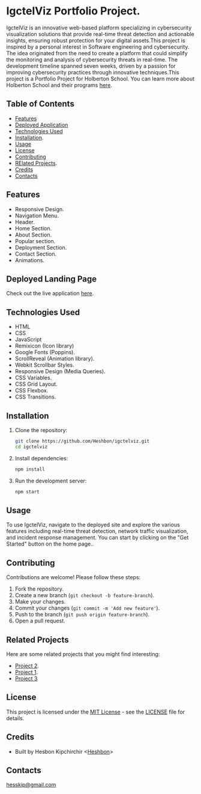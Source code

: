 # IgctelViz Portfolio Project.
IgctelViz is an innovative web-based platform specializing in cybersecurity visualization solutions that provide real-time threat detection and actionable insights, ensuring robust protection for your digital assets.This project is inspired by a personal interest in Software engineering and cybersecurity. The idea originated from the need to create a platform that could simplify the monitoring and analysis of cybersecurity threats in real-time. The development timeline spanned seven weeks, driven by a passion for improving cybersecurity practices through innovative techniques.This project is a Portfolio Project for Holberton School. You can learn more about Holberton School and their programs <a href="https://www.holbertonschool.com/" target="_blank">here</a>.

## Table of Contents

- [Features](#features)
- [Deployed Application](#deployed-application)
- [Technologies Used](#technologies-used)
- [Installation](#installation).
- [Usage](#usage)
- [License](#license)
- [Contributing](#contributing)
- [RElated Projects](#related=projects).
- [Credits](#credits)
- [Contacts](#contacts)

## Features

- Responsive Design.
- Navigation Menu.
- Header.
- Home Section.
- About Section.
- Popular section.
- Deployment Section.
- Contact Section.
- Animations.

## Deployed Landing Page

Check out the live application [here](https://heshbon.github.io/IgctelViz/).

## Technologies Used

- HTML
- CSS
- JavaScript
- Remixicon (Icon library)
- Google Fonts (Poppins).
- ScrollReveal (Animation library).
- Webkit Scrollbar Styles.
- Responsive Design (Media Queries).
- CSS Variables.
- CSS Grid Layout.
- CSS Flexbox.
- CSS Transitions.

## Installation
1. Clone the repository:
    ```sh
    git clone https://github.com/Heshbon/igctelviz.git
    cd igctelviz
    ```
2. Install dependencies:
    ```sh
    npm install
    ```
3. Run the development server:
    ```sh
    npm start
    ```
## Usage
To use IgctelViz, navigate to the deployed site and explore the various features including real-time threat detection, network traffic visualization, and incident response management. You can start by clicking on the "Get Started" button on the home page..

## Contributing
Contributions are welcome! Please follow these steps:
1. Fork the repository.
2. Create a new branch (`git checkout -b feature-branch`).
3. Make your changes.
4. Commit your changes (`git commit -m 'Add new feature'`).
5. Push to the branch (`git push origin feature-branch`).
6. Open a pull request.

## Related Projects
Here are some related projects that you might find interesting:
- [Project 2](https://github.com/MISP/MISP).
- [Project 1](https://github.com/threathunter/ThreatHunter).
- [Project 3](https://github.com/ossec/ossec-hids)

## License

This project is licensed under the [MIT License](https://opensource.org/licenses/MIT) - see the [LICENSE](LICENSE) file for details.

## Credits

- Built by Hesbon Kipchirchir <[Heshbon](https://github.com/Heshbon)>

## Contacts
<u>hesskip@gmail.com</u>



